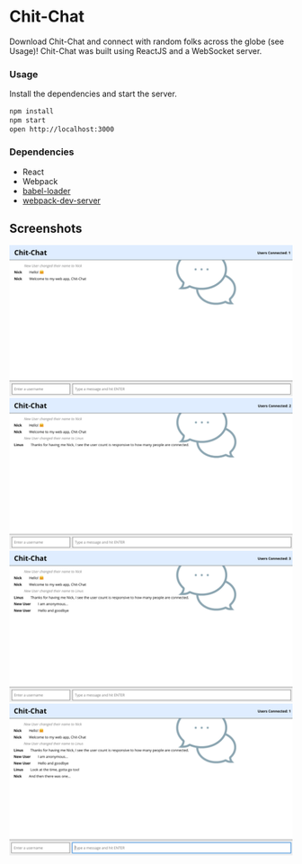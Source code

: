 Chit-Chat
=====================

Download Chit-Chat and connect with random folks across the globe (see Usage)! Chit-Chat was built using ReactJS and a WebSocket server.

### Usage

Install the dependencies and start the server.

```
npm install
npm start
open http://localhost:3000
```

### Dependencies

* React
* Webpack
* [babel-loader](https://github.com/babel/babel-loader)
* [webpack-dev-server](https://github.com/webpack/webpack-dev-server)

## Screenshots

!["Screenshot of Chit-Chat in action"](https://github.com/nvonbuttlar/chatty/blob/master/screenshots/1.png)
!["Screenshot of Chit-Chat in action"](https://github.com/nvonbuttlar/chatty/blob/master/screenshots/2.png)
!["Screenshot of Chit-Chat in action"](https://github.com/nvonbuttlar/chatty/blob/master/screenshots/3.png)
!["Screenshot of Chit-Chat in action"](https://github.com/nvonbuttlar/chatty/blob/master/screenshots/4.png)

